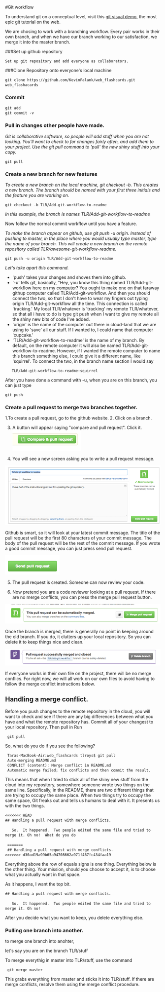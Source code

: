 #Git workflow

To understand git on a conceptual level, visit this [git visual demo](http://pcottle.github.io/learnGitBranching/), the most epic git tutorial on the web. 

We are chosing to work with a branching workflow. Every pair works in their own branch, and when we have our branch working to our satisfaction, we merge it into the master branch.

###Set up github repository

    Set up git repository and add everyone as collaborators. 

###Clone Repository onto everyone's local machine

    git clone https://github.com/KevinFalank/web_flashcards.git web_flashacards


### Commit 

    git add 
    git commit -v 
    
### Pull in changes other people have made.  

_Git is collaborative software, so people will add stuff when you are not looking. You'll want to check to for changes fairly often, and add them to your project. Use the git pull command to 'pull' the new shiny stuff into your copy._
    
    git pull 

### Create a new branch for new features

  _To create a new branch on the local machine, git checkout -b.  This creates a new branch. The branch should be named with your first three initials and the feature you are working on._ 

    git checkout -b TLR/Add-git-workflow-to-readme
    
_In this example, the branch is names TLR/Add-git-workflow-to-readme_
  
  Now follow the normal commit workflow until you have a feature.

  _To make the branch appear on github, use git push -u origin.  Instead of pushing to master, in the place where you would usually type master, type the name of your branch. This will create a new branch on the remote repository called TLR/awesome-git-workflow-readme._

    git push -u origin TLR/Add-git-workflow-to-readme
    
_Let's take apart this command._ 
  - 'push' takes your changes and shoves them into github. 
  - '-u' tells git, basically, "Hey, you know this thing named TLR/Add-git-workflow here on my computer?  You ought to make one on that faraway githup computer called TLR/Add-git-workflow.  And then you should connect the two, so that I don't have to wear my fingers out typing origin TLR/Add-git-workflow all the time.  This connection is called 'tracking.' My local TLR/whatever is 'tracking' my remote TLR/whatever, so that all i have to do is type git push when I want to give my remote all the shiny new bits of code I've added. 
  - 'origin' is the name of the computer out there in cloud-land that we are using to 'save' all our stuff. If I wanted to, I could name that computer 'cupcake.' 
  - 'TLR/Add-git-workflow-to-readme' is the name of my branch.  By default, on the remote computer it will also be named TLR/Add-git-workflow-to-readme.  However, if I wanted the remote computer to name this branch something else, I could give it a different name, like 'squirrel'.  To connect the two, in the branch name section I would say
  
````
   TLR/Add-git-workflow-to-readme:squirrel
````
  

After you have done a command with -u, when you are on this branch, you can just type 
  
    git push
    
    

### Create a pull request to merge two branches together.  

  1.To create a pull request, go to the github website.
  2. Click on a branch.

  3. A button will appear saying "compare and pull request". Click it.
  ![](README_pictures/compare_and_pull.png)

  4. You will see a new screen asking you to write a pull request message.

  ![](README_pictures/pull_request_message.png)

  Github is smart, so it will look at your latest commit message.  The title of the pull request will be the first 80 characters of your commit message. The body of the pull request will be the rest of the commit message. If you wrote a good commit message, you can just press send pull request.

  ![](README_pictures/send_pull_request.png)

  5. The pull request is created. Someone can now review your code.

  6. Now pretend you are a code reviewer looking at a pull request. If there are no merge conflicts, you can press the merge pull request button.

  ![](README_pictures/merge_branch.png)

  Once the branch is merged, there is generally no point in keeping around the old branch. If you do, it clutters up your local repository. So you can delete it to keep things nice and clean.

  ![](README_pictures/delete_branch.png)

  If everyone works in their own file on the project, there will be no merge conflics. For right now, we will all work on our own files to avoid having to follow the merge conflict instructions below.


## Handling a merge conflict.  
  
  Before you push changes to the remote repository in the cloud, you will want to check and see if there are any big differences between what you have and what the remote repository has. Commit all of your changest to your local repository.  Then pull in Run 
  
     git pull

So, what do you do if you see the following? 
    
     Taras-MacBook-Air:web_flashcards tlroys$ git pull
     Auto-merging README.md
     CONFLICT (content): Merge conflict in README.md
     Automatic merge failed; fix conflicts and then commit the result.


This means that when I tried to stick all of the shiny new stuff from the cloud into my repository, somewhere someone wrote two things on the same line. Specifically, in the README, there are two different things that are trying to occupy the same place.  When two things try to occupy the same space, Git freaks out and tells us humans to deal with it. It presents us with the two things.  

    <<<<<<< HEAD
    ## Handling a pull request with merge conflicts. 
     
       So.  It happened.  Two people edited the same file and tried to merge it. Oh no!  What do you do
     
     =======
     ## Handling a pull request with merge conflicts.
    >>>>>>> d30ad19a99b65a94708662a971f467fc434faa19

Everything above the row of equals signs is one thing.  Everything below is the other thing.  Your mission, should you choose to accept it, is to choose what you actually want in that space. 

As it happens, I want the top bit. 

    ## Handling a pull request with merge conflicts. 
     
       So.  It happened.  Two people edited the same file and tried to merge it. Oh no!

After you decide what you want to keep, you delete everything else.
    

### Pulling one branch into another. 

to merge one branch into anohter, 

let's say you are on the branch TLR/stuff

To merge everythig in master into TLR/stuff, use the command 

     git merge master
     
This grabs everything from master and sticks it into TLR/stuff.  If there are merge conflicts, resolve them using the merge conflict procedure. 
